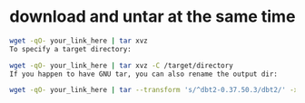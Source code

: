 # download and untar at the same time

```sh
wget -qO- your_link_here | tar xvz
To specify a target directory:

wget -qO- your_link_here | tar xvz -C /target/directory
If you happen to have GNU tar, you can also rename the output dir:

wget -qO- your_link_here | tar --transform 's/^dbt2-0.37.50.3/dbt2/' -xvz
```
